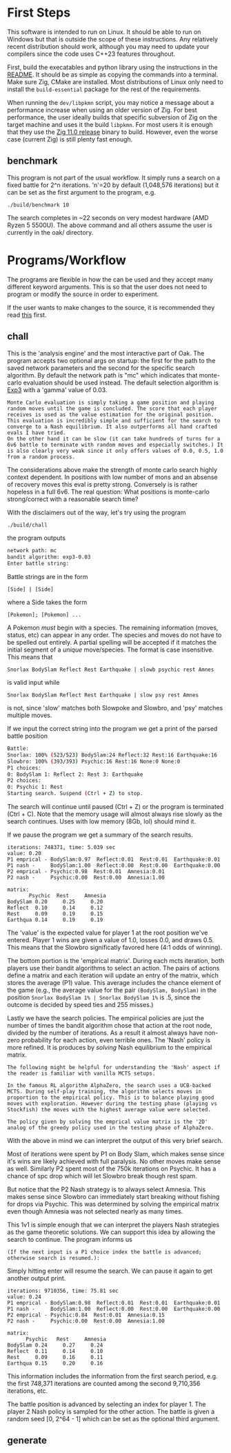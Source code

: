 # First Steps

This software is intended to run on Linux. It should be able to run on Windows but that is outside the scope of these instructions. Any relatively recent distribution should work, although you may need to update your compilers since the code uses C++23 features throughout.

First, build the execatables and python library using the instructions in the [README](README.md). It should be as simple as copying the commands into a terminal. Make sure Zig, CMake are installed. Most distributions of Linux only need to install the `build-essential` package for the rest of the requirements.

When running the `dev/libpkmn` script, you may notice a message about a performance increase when using an older version of Zig. For best performance, the user ideally builds that specific subversion of Zig on the target machine and uses it the build `libpkmn`. For most users it is enough that they use the [Zig 11.0 release](ziglang.org/download/#release-0.11.0) binary to build. However, even the worse case (current Zig) is still plenty fast enough.

## benchmark

This program is not part of the usual workflow. It simply runs a search on a fixed battle for 2^n iterations. 'n'=20 by default (1,048,576 iterations) but it can be set as the first argument to the program, e.g.

```
./build/benchmark 10
```

The search completes in ~22 seconds on very modest hardware (AMD Ryzen 5 5500U). The above command and all others assume the user is currently in the oak/ directory.

# Programs/Workflow

The programs are flexible in how the can be used and they accept many different keyword arguments. This is so that the user does not need to program or modify the source in order to experiment.

If the user wants to make changes to the source, it is recommended they read [this](include/README.md) first.

## chall

This is the 'analysis engine' and the most interactive part of Oak. The program accepts two optional args on startup: the first for the path to the saved network parameters and the second for the specific search algorithm. By default the network path is "mc" which indicates that monte-carlo evaluation should be used instead. The default selection algorithm is [Exp3](https://en.wikipedia.org/wiki/Multi-armed_bandit#Exp3) with a 'gamma' value of 0.03.

```
Monte Carlo evaluation is simply taking a game position and playing random moves until the game is concluded. The score that each player receives is used as the value estimation for the original position. This evaluation is incredibly simple and sufficient for the search to converge to a Nash equilibrium. It also outperforms all hand crafted evals I have tried.
On the other hand it can be slow (it can take hundreds of turns for a 6v6 battle to terminate with random moves and especially switches.) It is also clearly very weak since it only offers values of 0.0, 0.5, 1.0 from a random process.
```

The considerations above make the strength of monte carlo search highly context dependent. In positions with low number of mons and an absense of recovery moves this eval is pretty strong. Conversely is is rather hopeless in a full 6v6. The real question: What positions is monte-carlo strong/correct with a reasonable search time?

With the disclaimers out of the way, let's try using the program

```bash
./build/chall
```
the program outputs
```bash
network path: mc
bandit algorithm: exp3-0.03
Enter battle string: 
```

Battle strings are in the form

`[Side] | [Side]`

where a Side takes the form

`[Pokemon]; [Pokemon] ...`

A Pokemon *must* begin with a species. The remaining information (moves, status, etc) can appear in any order. The species and moves do not have to be spelled out entirely. A partial spelling will be accepted if it matches the initial segment of a *unique* move/species. The format is case insensitive. This means that

`Snorlax BodySlam Reflect Rest Earthquake | slowb psychic rest Amnes`

is valid input while 

`Snorlax BodySlam Reflect Rest Earthquake | slow psy rest Amnes`

is not, since 'slow' matches both Slowpoke and Slowbro, and 'psy' matches multiple moves.

If we input the correct string into the program we get a print of the parsed battle position

```bash
Battle:
Snorlax: 100% (523/523) BodySlam:24 Reflect:32 Rest:16 Earthquake:16 
Slowbro: 100% (393/393) Psychic:16 Rest:16 None:0 None:0 
P1 choices:
0: BodySlam 1: Reflect 2: Rest 3: Earthquake 
P2 choices:
0: Psychic 1: Rest 
Starting search. Suspend (Ctrl + Z) to stop.
```

The search will continue until paused (Ctrl + Z) or the program is terminated (Ctrl + C).
Note that the memory usage will almost always rise slowly as the search continues. Uses with low memory (8Gb, lol) should mind it.

If we pause the program we get a summary of the search results.

```
iterations: 748371, time: 5.039 sec
value: 0.20
P1 emprical - BodySlam:0.97  Reflect:0.01  Rest:0.01  Earthquake:0.01  
P1 nash -     BodySlam:1.00  Reflect:0.00  Rest:0.00  Earthquake:0.00  
P2 emprical - Psychic:0.98  Rest:0.01  Amnesia:0.01  
P2 nash -     Psychic:0.00  Rest:0.00  Amnesia:1.00  

matrix:
       Psychic  Rest     Amnesia  
BodySlam 0.20     0.25     0.20     
Reflect  0.10     0.14     0.12     
Rest     0.09     0.19     0.15     
Earthqua 0.14     0.19     0.19    
```

The 'value' is the expected value for player 1 at the root position we've entered. Player 1 wins are given a value of 1.0, losses 0.0, and draws 0.5. This means that the Slowbro significatly favored here (4:1 odds of winning).

The bottom portion is the 'empirical matrix'. During each mcts iteration, both players use their bandit algorithms to select an action. The pairs of actions define a matrix and each iteration will update an entry of the matrix, which stores the average (P1) value. This average includes the chance element of the game (e.g., the average value for the pair `(BodySlam, BodySlam)` in the position `Snorlax BodySlam 1% | Snorlax BodySlam 1%` is .5, since the outcome is decided by speed ties and 255 misses.)

Lastly we have the search policies. The empirical policies are just the number of times the bandit algorithm chose that action at the root node, divided by the number of iterations. As a result it almost always have non-zero probability for each action, even terrible ones. The 'Nash' policy is more refined. It is produces by *solving* Nash equilibrium to the empirical matrix.

```
The following might be helpful for understanding the 'Nash' aspect if the reader is familiar with vanilla MCTS setups.

In the famous RL algorithm AlphaZero, the search uses a UCB-backed MCTS. During self-play training, the algorithm selects moves in proportion to the empirical policy. This is to balance playing good moves with exploration. However during the testing phase (playing vs Stockfish) the moves with the highest average value were selected.

The policy given by solving the emprical value matrix is the '2D' analog of the greedy policy used in the testing phase of AlphaZero.
```

With the above in mind we can interpret the output of this very brief search.

Most of iterations were spent by P1 on Body Slam, which makes sense since it's wins are likely achieved with full paralysis. No other moves make sense as well. Similarly P2 spent most of the 750k iterations on Psychic. It has a chance of spc drop which will let Slowbro break though rest spam.

But notice that the P2 Nash strategy is to always select Amnesia. This makes sense since Slowbro can immediately start breaking without fishing for drops via Psychic. This was determined by solving the empirical matrix even though Amnesia was not selected nearly as many times.

This 1v1 is simple enough that we can interpret the players Nash strategies as the game theoretic solutions. We can support this idea by allowing the search to continue. The program informs us 

```
(If the next input is a P1 choice index the battle is advanced; otherwise search is resumed.):
```

Simply hitting enter will resume the search. We can pause it again to get another output print.


```
iterations: 9710356, time: 75.81 sec
value: 0.24
P1 emprical - BodySlam:0.98  Reflect:0.01  Rest:0.01  Earthquake:0.01  
P1 nash -     BodySlam:1.00  Reflect:0.00  Rest:0.00  Earthquake:0.00  
P2 emprical - Psychic:0.84  Rest:0.01  Amnesia:0.15  
P2 nash -     Psychic:0.00  Rest:0.00  Amnesia:1.00  

matrix:
      Psychic   Rest     Amnesia  
BodySlam 0.24     0.27     0.24     
Reflect  0.11     0.14     0.10     
Rest     0.09     0.16     0.11     
Earthqua 0.15     0.20     0.16     
```

This information includes the information from the first search period, e.g. the first 748,371 iterations are counted among the second 9,710,356 iterations, etc.

The battle position is advanced by selecting an index for player 1. The player 2 Nash policy is sampled for the other action. The battle is given a random seed [0, 2^64 - 1] which can be set as the optional third argument.

## generate

